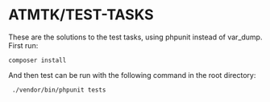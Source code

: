 # ATMTK/TEST-TASKS

These are the solutions to the test tasks, using phpunit instead of var_dump.
First run:
```console
composer install
```  

And then test can be run with the following command in the root directory:
```console
 ./vendor/bin/phpunit tests
 ```  
